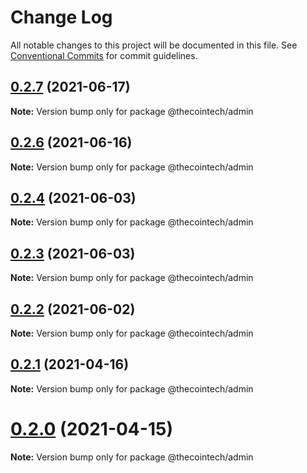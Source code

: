 # Change Log

All notable changes to this project will be documented in this file.
See [Conventional Commits](https://conventionalcommits.org) for commit guidelines.

## [0.2.7](https://github.com/electron-react-boilerplate/electron-react-boilerplate/compare/v0.2.6...v0.2.7) (2021-06-17)

**Note:** Version bump only for package @thecointech/admin





## [0.2.6](https://github.com/electron-react-boilerplate/electron-react-boilerplate/compare/v0.2.1...v0.2.6) (2021-06-16)

**Note:** Version bump only for package @thecointech/admin





## [0.2.4](https://github.com/electron-react-boilerplate/electron-react-boilerplate/compare/v0.2.3...v0.2.4) (2021-06-03)

**Note:** Version bump only for package @thecointech/admin





## [0.2.3](https://github.com/electron-react-boilerplate/electron-react-boilerplate/compare/v0.2.2...v0.2.3) (2021-06-03)

**Note:** Version bump only for package @thecointech/admin





## [0.2.2](https://github.com/electron-react-boilerplate/electron-react-boilerplate/compare/v0.1.29...v0.2.2) (2021-06-02)

**Note:** Version bump only for package @thecointech/admin





## [0.2.1](https://github.com/electron-react-boilerplate/electron-react-boilerplate/compare/v0.2.0...v0.2.1) (2021-04-16)

**Note:** Version bump only for package @thecointech/admin





# [0.2.0](https://github.com/electron-react-boilerplate/electron-react-boilerplate/compare/v0.1.29...v0.2.0) (2021-04-15)

**Note:** Version bump only for package @thecointech/admin
